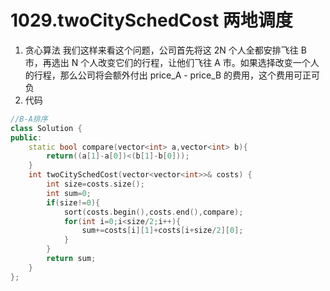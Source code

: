 # 1029.twoCitySchedCost 两地调度
1. 贪心算法
我们这样来看这个问题，公司首先将这 2N 个人全都安排飞往 B 市，再选出 N 个人改变它们的行程，让他们飞往 A 市。如果选择改变一个人的行程，那么公司将会额外付出 price_A - price_B 的费用，这个费用可正可负
2. 代码
```c++
//B-A排序
class Solution {
public:
    static bool compare(vector<int> a,vector<int> b){
        return((a[1]-a[0])<(b[1]-b[0]));
    }
    int twoCitySchedCost(vector<vector<int>>& costs) {
        int size=costs.size();
        int sum=0;
        if(size!=0){
            sort(costs.begin(),costs.end(),compare);
            for(int i=0;i<size/2;i++){
                sum+=costs[i][1]+costs[i+size/2][0];
            }
        }
        return sum;
    }
};
```
